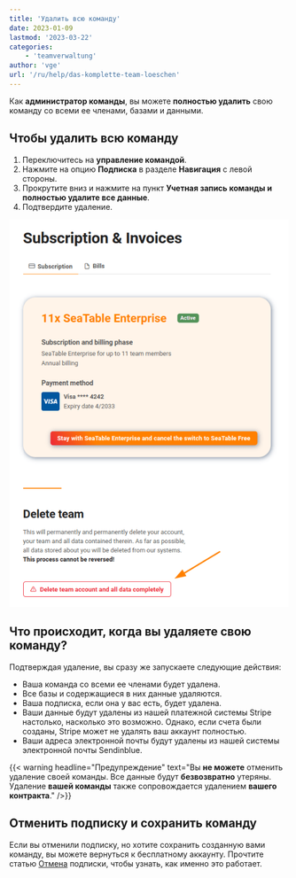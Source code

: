 ```yaml
---
title: 'Удалить всю команду'
date: 2023-01-09
lastmod: '2023-03-22'
categories:
    - 'teamverwaltung'
author: 'vge'
url: '/ru/help/das-komplette-team-loeschen'
---
```


Как **администратор команды**, вы можете **полностью удалить** свою команду со всеми ее членами, базами и данными.

## Чтобы удалить всю команду

1. Переключитесь на **управление командой**.
2. Нажмите на опцию **Подписка** в разделе **Навигация** с левой стороны.
3. Прокрутите вниз и нажмите на пункт **Учетная запись команды и полностью удалите все данные**.
4. Подтвердите удаление.

![Удаление всей команды](images/delete-complete-team.png)

## Что происходит, когда вы удаляете свою команду?

Подтверждая удаление, вы сразу же запускаете следующие действия:

- Ваша команда со всеми ее членами будет удалена.
- Все базы и содержащиеся в них данные удаляются.
- Ваша подписка, если она у вас есть, будет удалена.
- Ваши данные будут удалены из нашей платежной системы Stripe настолько, насколько это возможно. Однако, если счета были созданы, Stripe может не удалять ваш аккаунт полностью.
- Ваши адреса электронной почты будут удалены из нашей системы электронной почты Sendinblue.

{{< warning  headline="Предупреждение"  text="Вы **не можете** отменить удаление своей команды. Все данные будут **безвозвратно** утеряны. Удаление **вашей команды** также сопровождается удалением **вашего контракта**." />}}

## Отменить подписку и сохранить команду

Если вы отменили подписку, но хотите сохранить созданную вами команду, вы можете вернуться к бесплатному аккаунту. Прочтите статью [Отмена](https://seatable.io/ru/docs/abo-abrechnung/das-abo-kuendigen/) подписки, чтобы узнать, как именно это работает.
